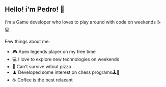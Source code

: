 ## Hello! i'm Pedro! 🖖
i'm a Game developer who loves to play around with code on weekends ☕💻

Few things about me:
- 🎮 Apex legends player on my free time
- 💻 I love to explore new technologies on weekends
- 🍕 Can't survive witout pizza
- ♟️ Developed some interest on chess programs🕹️🎰
- ☕ Coffee is the best relaxant
